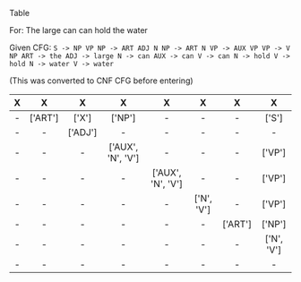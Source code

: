 
Table

For: The large can can hold the water

Given CFG:
`
S -> NP VP
NP -> ART ADJ N
NP -> ART N
VP -> AUX VP
VP -> V NP
ART -> the
ADJ -> large
N -> can
AUX -> can
V -> can
N -> hold
V -> hold
N -> water
V -> water
`

(This was converted to CNF CFG before entering)

X|X|X|X|X|X|X|X
:---:|:---:|:---:|:---:|:---:|:---:|:---:|:---:
-|['ART']|['X']|['NP']|-|-|-|['S']|
-|-|['ADJ']|-|-|-|-|-|
-|-|-|['AUX', 'N', 'V']|-|-|-|['VP']|
-|-|-|-|['AUX', 'N', 'V']|-|-|['VP']|
-|-|-|-|-|['N', 'V']|-|['VP']|
-|-|-|-|-|-|['ART']|['NP']|
-|-|-|-|-|-|-|['N', 'V']|
-|-|-|-|-|-|-|-
